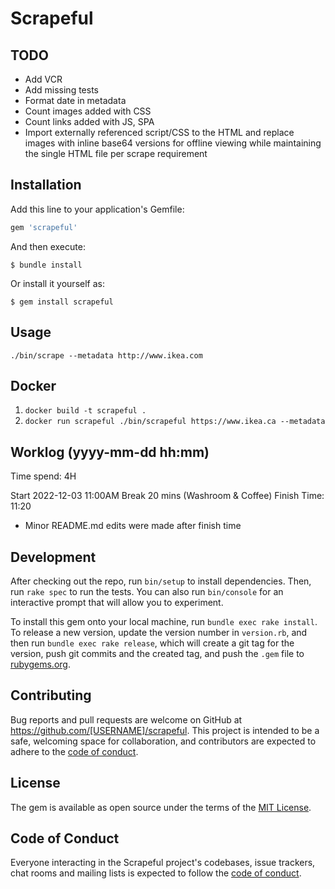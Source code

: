 # Scrapeful

## TODO
- Add VCR
- Add missing tests
- Format date in metadata
- Count images added with CSS
- Count links added with JS, SPA
- Import externally referenced script/CSS to the HTML and replace images with inline base64 versions for offline viewing while maintaining the single HTML file per scrape requirement
## Installation

Add this line to your application's Gemfile:

```ruby
gem 'scrapeful'
```

And then execute:

    $ bundle install

Or install it yourself as:

    $ gem install scrapeful

## Usage

`./bin/scrape --metadata http://www.ikea.com`

## Docker
1. `docker build -t scrapeful .`
2. `docker run scrapeful ./bin/scrapeful https://www.ikea.ca --metadata`

## Worklog (yyyy-mm-dd hh:mm)
Time spend: 4H

Start 2022-12-03 11:00AM
Break 20 mins (Washroom & Coffee)
Finish Time: 11:20
* Minor README.md edits were made after finish time

## Development

After checking out the repo, run `bin/setup` to install dependencies. Then, run `rake spec` to run the tests. You can also run `bin/console` for an interactive prompt that will allow you to experiment.

To install this gem onto your local machine, run `bundle exec rake install`. To release a new version, update the version number in `version.rb`, and then run `bundle exec rake release`, which will create a git tag for the version, push git commits and the created tag, and push the `.gem` file to [rubygems.org](https://rubygems.org).

## Contributing

Bug reports and pull requests are welcome on GitHub at https://github.com/[USERNAME]/scrapeful. This project is intended to be a safe, welcoming space for collaboration, and contributors are expected to adhere to the [code of conduct](https://github.com/[USERNAME]/scrapeful/blob/master/CODE_OF_CONDUCT.md).

## License

The gem is available as open source under the terms of the [MIT License](https://opensource.org/licenses/MIT).

## Code of Conduct

Everyone interacting in the Scrapeful project's codebases, issue trackers, chat rooms and mailing lists is expected to follow the [code of conduct](https://github.com/[USERNAME]/scrapeful/blob/master/CODE_OF_CONDUCT.md).

